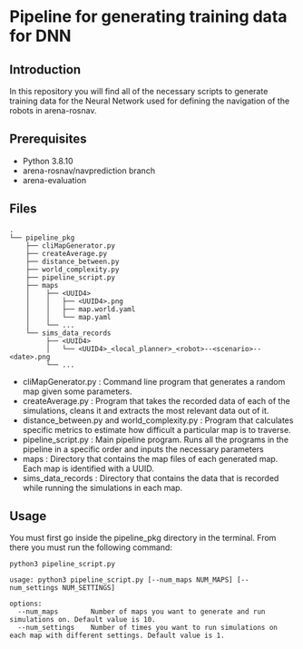 # Pipeline for generating training data for DNN

## Introduction

In this repository you will find all of the necessary scripts to generate training data for the Neural Network used for defining the navigation of the robots in arena-rosnav.

## Prerequisites
- Python 3.8.10
- arena-rosnav/navprediction branch
- arena-evaluation

## Files
```
.
└── pipeline_pkg
    ├── cliMapGenerator.py
    ├── createAverage.py
    ├── distance_between.py
    ├── world_complexity.py
    ├── pipeline_script.py
    ├── maps
    │    ├── <UUID4>
    │    │   ├── <UUID4>.png
    │    │   ├── map.world.yaml
    │    │   └── map.yaml
    │    └── ...
    └── sims_data_records
         ├── <UUID4>
         │   └── <UUID4>_<local_planner>_<robot>--<scenario>--<date>.png
         └── ...
```

- cliMapGenerator.py : Command line program that generates a random map given some parameters.
- createAverage.py : Program that takes the recorded data of each of the simulations, cleans it and extracts the most relevant data out of it.
- distance_between.py and world_complexity.py : Program that calculates specific metrics to estimate how difficult a particular map is to traverse.
- pipeline_script.py : Main pipeline program. Runs all the programs in the pipeline in a specific order and inputs the necessary parameters
- maps : Directory that contains the map files of each generated map. Each map is identified with a UUID.
- sims_data_records : Directory that contains the data that is recorded while running the simulations in each map.

## Usage
You must first go inside the pipeline_pkg directory in the terminal. From there you must run the following command:
```
python3 pipeline_script.py
```
```
usage: python3 pipeline_script.py [--num_maps NUM_MAPS] [--num_settings NUM_SETTINGS]

options:
  --num_maps        Number of maps you want to generate and run simulations on. Default value is 10.
  --num_settings    Number of times you want to run simulations on each map with different settings. Default value is 1. 
```